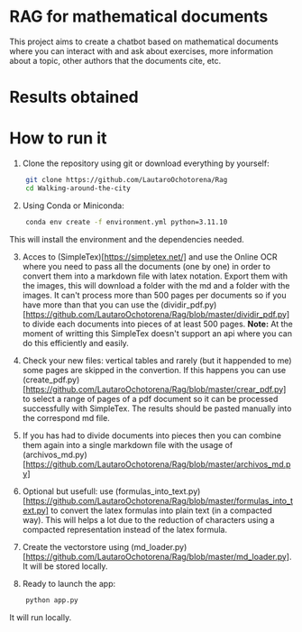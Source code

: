 # RAG for mathematical documents
This project aims to create a chatbot based on mathematical documents where you can interact with and ask about exercises, more information about a topic, other authors that the documents cite, etc.

# Results obtained

# How to run it

1. Clone the repository using git or download everything by yourself:
```bash
    git clone https://github.com/LautaroOchotorena/Rag
    cd Walking-around-the-city
```

2. Using Conda or Miniconda:
```bash
    conda env create -f environment.yml python=3.11.10
```
This will install the environment and the dependencies needed.

3. Acces to (SimpleTex)[https://simpletex.net/] and use the Online OCR where you need to pass all the documents (one by one) in order to convert them into a markdown file with latex notation. Export them with the images, this will download a folder with the md and a folder with the images.
It can't process more than 500 pages per documents so if you have more than that you can use the (dividir_pdf.py)[https://github.com/LautaroOchotorena/Rag/blob/master/dividir_pdf.py] to divide each documents into pieces of at least 500 pages.
**Note:** At the moment of writting this SimpleTex doesn't support an api where you can do this efficiently and easily.

4. Check your new files: vertical tables and rarely (but it happended to me) some pages are skipped in the convertion.
If this happens you can use (create_pdf.py)[https://github.com/LautaroOchotorena/Rag/blob/master/crear_pdf.py] to select a range of pages of a pdf document so it can be processed successfully with SimpleTex. The results should be pasted manually into the correspond md file.

5. If you has had to divide documents into pieces then you can combine them again into a single markdown file with the usage of (archivos_md.py)[https://github.com/LautaroOchotorena/Rag/blob/master/archivos_md.py]

6. Optional but usefull: use (formulas_into_text.py)[https://github.com/LautaroOchotorena/Rag/blob/master/formulas_into_text.py] to convert the latex formulas into plain text (in a compacted way). This will helps a lot due to the reduction of characters using a compacted representation instead of the latex formula.

7. Create the vectorstore using (md_loader.py)[https://github.com/LautaroOchotorena/Rag/blob/master/md_loader.py]. It will be stored locally.

8. Ready to launch the app:
```bash
    python app.py
```
It will run locally.